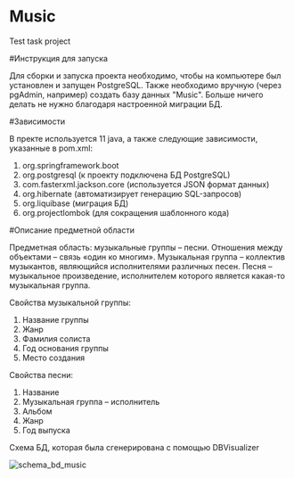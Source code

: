 # Music
Test task project

#Инструкция для запуска

Для сборки и запуска проекта необходимо, чтобы на компьютере был установлен и запущен PostgreSQL. Также необходимо вручную (через pgAdmin, например) создать базу данных "Music". Больше ничего делать не нужно благодаря настроенной миграции БД.

#Зависимости

В пректе используется 11 java, а также следующие зависимости, указанные в pom.xml:

1. org.springframework.boot
2. org.postgresql (к проекту подключена БД PostgreSQL)
3. com.fasterxml.jackson.core (используется JSON формат данных)
4. org.hibernate (автоматизирует генерацию SQL-запросов)
5. org.liquibase (миграция БД)
6. org.projectlombok (для сокращения шаблонного кода)

#Описание предметной области

Предметная область: музыкальные группы – песни. Отношения между объектами – связь «один ко многим». 
Музыкальная группа – коллектив музыкантов, являющийся исполнителями различных песен.
Песня – музыкальное произведение, исполнителем которого является какая-то музыкальная группа.

Свойства музыкальной группы:
1. Название группы
2. Жанр 
3. Фамилия солиста
4. Год основания группы
5. Место создания

Свойства песни:
1. Название
2. Музыкальная группа – исполнитель
3. Альбом
4. Жанр 
5. Год выпуска

Cхема БД, которая была сгенерирована с помощью DBVisualizer

![schema_bd_music](https://user-images.githubusercontent.com/67165094/234869949-5af82b34-3410-42b5-9f35-196ab1315bad.png)

